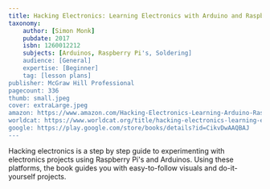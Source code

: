 ```yaml
---
title: Hacking Electronics: Learning Electronics with Arduino and Raspberry Pi, Second Edition
taxonomy:
	author: [Simon Monk]
	pubdate: 2017
	isbn: 1260012212
	subjects: [Arduinos, Raspberry Pi's, Soldering]
	audience: [General]
	expertise: [Beginner]
	tag: [lesson plans]
publisher: McGraw Hill Professional
pagecount: 336
thumb: small.jpeg
cover: extraLarge.jpeg
amazon: https://www.amazon.com/Hacking-Electronics-Learning-Arduino-Raspberry/dp/1260012204/ref=sr_1_1?keywords=Hacking+electronics+%3A+learning+electronics+with+Arduino+and+Raspberry+Pi&qid=1571080867&s=sporting-goods&sr=8-1
worldcat: https://www.worldcat.org/title/hacking-electronics-learning-electronics-with-arduino-and-raspberry-pi-second-edition/oclc/1012858110&referer=brief_results
google: https://play.google.com/store/books/details?id=CikvDwAAQBAJ
---
```

Hacking electronics is a step by step guide to experimenting with electronics projects using Raspberry Pi's and Arduinos.  Using these platforms, the book guides you with easy-to-follow visuals and do-it-yourself projects.